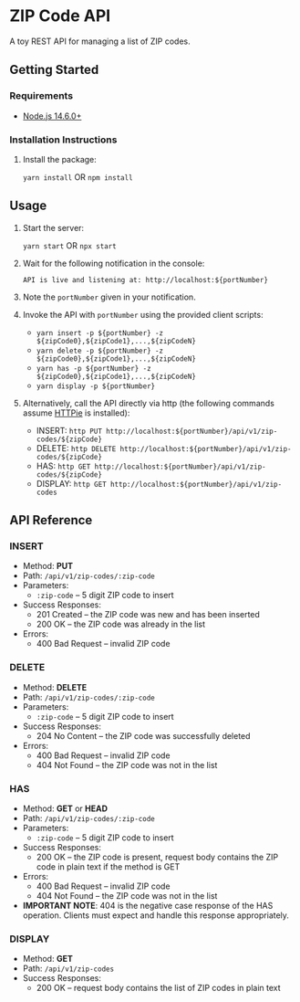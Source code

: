 # ZIP Code API

A toy REST API for managing a list of ZIP codes.

## **Getting Started**

### Requirements

- [Node.js 14.6.0+](https://nodejs.org/en/)

### Installation Instructions

1. Install the package:

    `yarn install` OR `npm install`

## **Usage**

1. Start the server:

    `yarn start` OR `npx start`

2. Wait for the following notification in the console:

    ```API is live and listening at: http://localhost:${portNumber}```

3. Note the `portNumber` given in your notification.
4. Invoke the API with `portNumber` using the provided client scripts:

    - `yarn insert -p ${portNumber} -z ${zipCode0},${zipCode1},...,${zipCodeN}`
    - `yarn delete -p ${portNumber} -z ${zipCode0},${zipCode1},...,${zipCodeN}`
    - `yarn has -p ${portNumber} -z ${zipCode0},${zipCode1},...,${zipCodeN}`
    - `yarn display -p ${portNumber}`

5. Alternatively, call the API directly via http (the following commands assume [HTTPie](https://httpie.io/) is installed):

    - INSERT: `http PUT http://localhost:${portNumber}/api/v1/zip-codes/${zipCode}`
    - DELETE: `http DELETE http://localhost:${portNumber}/api/v1/zip-codes/${zipCode}`
    - HAS: `http GET http://localhost:${portNumber}/api/v1/zip-codes/${zipCode}`
    - DISPLAY: `http GET http://localhost:${portNumber}/api/v1/zip-codes`

## **API Reference**

### **INSERT**

- Method: **PUT**
- Path: `/api/v1/zip-codes/:zip-code`
- Parameters:
  - `:zip-code` – 5 digit ZIP code to insert
- Success Responses:
  - 201 Created – the ZIP code was new and has been inserted
  - 200 OK – the ZIP code was already in the list
- Errors:
  - 400 Bad Request – invalid ZIP code

### **DELETE**

- Method: **DELETE**
- Path: `/api/v1/zip-codes/:zip-code`
- Parameters:
  - `:zip-code` – 5 digit ZIP code to insert
- Success Responses:
  - 204 No Content – the ZIP code was successfully deleted
- Errors:
  - 400 Bad Request – invalid ZIP code
  - 404 Not Found – the ZIP code was not in the list

### **HAS**

- Method: **GET** or **HEAD**
- Path: `/api/v1/zip-codes/:zip-code`
- Parameters:
  - `:zip-code` – 5 digit ZIP code to insert
- Success Responses:
  - 200 OK – the ZIP code is present, request body contains the ZIP code in plain text if the method is GET
- Errors:
  - 400 Bad Request – invalid ZIP code
  - 404 Not Found – the ZIP code was not in the list
- **IMPORTANT NOTE**: 404 is the negative case response of the HAS operation. Clients must expect and handle this response appropriately.

### **DISPLAY**

- Method: **GET**
- Path: `/api/v1/zip-codes`
- Success Responses:
  - 200 OK – request body contains the list of ZIP codes in plain text
